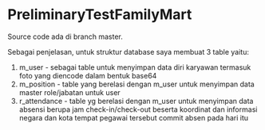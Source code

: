 # PreliminaryTestFamilyMart

Source code ada di branch master.

Sebagai penjelasan, untuk struktur database saya membuat 3 table yaitu:

1. m_user - sebagai table untuk menyimpan data diri karyawan termasuk foto yang diencode dalam bentuk base64
2. m_position - table yang berelasi dengan m_user untuk menyimpan data master role/jabatan untuk user
3. r_attendance - table yg berelasi dengan m_user untuk menyimpan data absensi berupa jam check-in/check-out beserta koordinat dan informasi negara dan kota tempat pegawai tersebut commit absen pada hari itu

